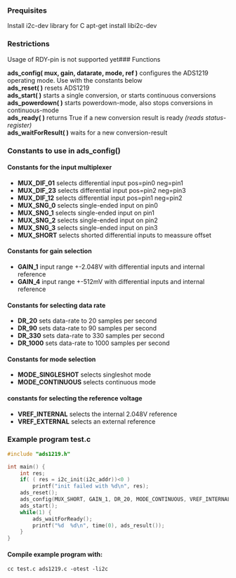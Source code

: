 ### Prequisites
Install i2c-dev library for C
	apt-get install libi2c-dev
	
### Restrictions
Usage of RDY-pin is not supported yet### Functions

**ads_config( mux, gain, datarate, mode, ref )**
configures the ADS1219 operating mode. Use with the constants below<br />
**ads_reset( )** resets ADS1219<br />
**ads_start( )** starts a single conversion, or starts continuous conversions<br />
**ads_powerdown( )** starts powerdown-mode, also stops conversions in continuous-mode<br />
**ads_ready( )** returns True if a new conversion result is ready 
*(reads status-register)*<br />
**ads_waitForResult( )** waits for a new conversion-result
	
### Constants to use in ads_config()
#### Constants for the input multiplexer
* **MUX_DIF_01** selects differential input pos=pin0 neg=pin1
* **MUX_DIF_23** selects differential input pos=pin2 neg=pin3
* **MUX_DIF_12** selects differential input pos=pin1 neg=pin2
* **MUX_SNG_0** selects single-ended input on pin0
* **MUX_SNG_1** selects single-ended input on pin1
* **MUX_SNG_2** selects single-ended input on pin2
* **MUX_SNG_3** selects single-ended input on pin3
* **MUX_SHORT** selects shorted differential inputs to meassure offset
#### Constants for gain selection
* **GAIN_1** input range +-2.048V with differential inputs and internal reference
* **GAIN_4** input range +-512mV with differential inputs and internal reference
#### Constants for selecting data rate
* **DR_20** sets data-rate to 20 samples per second
* **DR_90** sets data-rate to 90 samples per second
* **DR_330** sets data-rate to 330 samples per second
* **DR_1000** sets data-rate to 1000 samples per second
#### Constants for mode selection
* **MODE_SINGLESHOT** selects singleshot mode
* **MODE_CONTINUOUS** selects continuous mode
#### constants for selecting the reference voltage
* **VREF_INTERNAL** selects the internal 2.048V reference
* **VREF_EXTERNAL** selects an external reference 
### Example program test.c
````C
#include "ads1219.h"

int main() {
	int res;
	if( ( res = i2c_init(i2c_addr))<0 ) 
		printf("init failed with %d\n", res);
	ads_reset();
	ads_config(MUX_SHORT, GAIN_1, DR_20, MODE_CONTINUOUS, VREF_INTERNAL);
	ads_start();
	while(1) {
		ads_waitForReady();
		printf("%d  %d\n", time(0), ads_result());
	}
}
````
#### Compile example program with:
    cc test.c ads1219.c -otest -li2c
